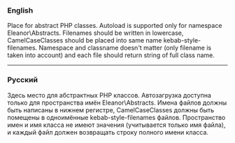 ### English
Place for abstract PHP classes. Autoload is supported only for namespace Eleanor\Abstracts. Filenames should be written in lowercase, CamelCaseClasses should be placed into same name kebab-style-filenames. Namespace and classname doesn't matter (only filename is taken into account) and each file should return string of full class name.

---
### Русский
Здесь место для абстрактных PHP классов. Автозагрузка доступна только для пространства имён Eleanor\Abstracts. Имена файлов должны быть написаны в нижнем регистре, CamelCaseClasses должны быть помещены в одноимённые kebab-style-filenames файлов. Пространство имен и имя класса не имеют значения (учитывается только имя файла), и каждый файл должен возвращать строку полного имени класса.